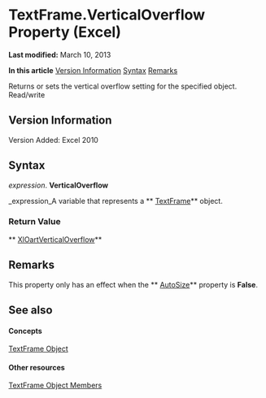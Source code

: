 
# TextFrame.VerticalOverflow Property (Excel)

 **Last modified:** March 10, 2013

 **In this article**
 [Version Information](#sectionSection0)
 [Syntax](#sectionSection1)
 [Remarks](#sectionSection2)


Returns or sets the vertical overflow setting for the specified object. Read/write


## Version Information
<a name="sectionSection0"> </a>

Version Added: Excel 2010 


## Syntax
<a name="sectionSection1"> </a>

 _expression_. **VerticalOverflow**

 _expression_A variable that represents a  ** [TextFrame](4a6d2201-84b8-d83a-cc13-703da047815e.md)** object.


### Return Value

 ** [XlOartVerticalOverflow](af5196c6-6753-a9c8-bed3-a143690c0a63.md)**


## Remarks
<a name="sectionSection2"> </a>

This property only has an effect when the  ** [AutoSize](bf434f76-5749-8163-f737-b3bd624092d5.md)** property is **False**.


## See also
<a name="sectionSection2"> </a>


#### Concepts


 [TextFrame Object](4a6d2201-84b8-d83a-cc13-703da047815e.md)
#### Other resources


 [TextFrame Object Members](299ac22a-bf3d-11ca-90e8-a05d52a760d4.md)
